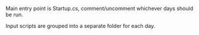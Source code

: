 Main entry point is Startup.cs, comment/uncomment whichever days should be run.

Input scripts are grouped into a separate folder for each day.
